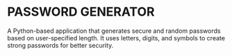 # PASSWORD GENERATOR
A Python-based application that generates secure and random passwords based on user-specified length. It uses letters, digits, and symbols to create strong passwords for better security.
